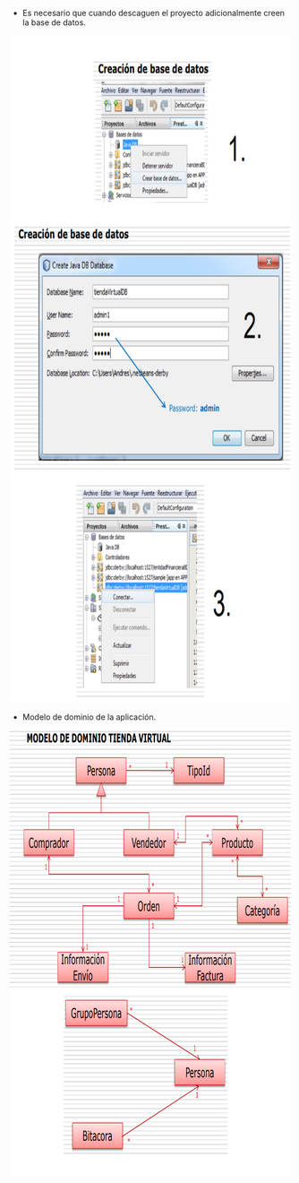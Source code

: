 * Es necesario que cuando descaguen el proyecto adicionalmente creen la base de datos.

<p align="center">
  <img src="./resources/DB_creation.png" alt="Size Limit example"
       width="806" height="1192">
</p>

* Modelo de dominio de la aplicación.

<p align="center">
  <img src="./resources/domain_model.png" alt="Size Limit example"
       width="938" height="796">
</p>
